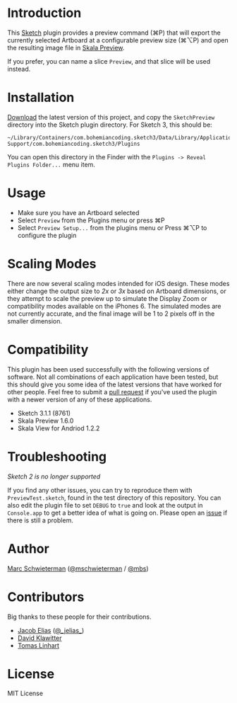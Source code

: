 # Introduction

This [Sketch](http://bohemiancoding.com/sketch) plugin provides a preview
command (⌘P) that will export the currently selected Artboard at a configurable
preview size (⌘⌥P) and open the resulting image file in [Skala
Preview](http://bjango.com/mac/skalapreview).

If you prefer, you can name a slice `Preview`, and that slice will be used
instead.

# Installation

[Download](https://github.com/marcisme/sketch-preview/archive/master.zip) the
latest version of this project, and copy the `SketchPreview` directory into the
Sketch plugin directory. For Sketch 3, this should be:

```
~/Library/Containers/com.bohemiancoding.sketch3/Data/Library/Application\ Support/com.bohemiancoding.sketch3/Plugins
```

You can open this directory in the Finder with the `Plugins -> Reveal Plugins
Folder...` menu item.

# Usage

* Make sure you have an Artboard selected
* Select `Preview` from the Plugins menu or press ⌘P
* Select `Preview Setup...` from the plugins menu or Press ⌘⌥P to configure the
  plugin

# Scaling Modes

There are now several scaling modes intended for iOS design. These modes either
change the output size to *2x* or *3x* based on Artboard dimensions, or they
attempt to scale the preview up to simulate the Display Zoom or compatibility
modes available on the iPhones 6. The simulated modes are not currently
accurate, and the final image will be 1 to 2 pixels off in the smaller
dimension.

# Compatibility

This plugin has been used successfully with the following versions of software.
Not all combinations of each application have been tested, but this should give
you some idea of the latest versions that have worked for other people. Feel
free to submit a [pull request](https://github.com/marcisme/sketch-preview/compare/)
if you've used the plugin with a newer version of any of these applications.

* Sketch 3.1.1 (8761)
* Skala Preview 1.6.0
* Skala View for Andriod 1.2.2

# Troubleshooting

*Sketch 2 is no longer supported*

If you find any other issues, you can try to reproduce them with
`PreviewTest.sketch`, found in the test directory of this repository. You can
also edit the plugin file to set `DEBUG` to `true` and look at the output in
`Console.app` to get a better idea of what is going on. Please open an
[issue](https://github.com/marcisme/sketch-preview/issues/new) if there is still
a problem.

# Author

[Marc Schwieterman](https://github.com/marcisme) ([@mschwieterman](https://twitter.com/mschwieterman) / [@mbs](https://app.net/mbs))

# Contributors

Big thanks to these people for their contributions.

* [Jacob Elias](https://github.com/jelias) ([@\_jelias\_](https://twitter.com/_jelias_))
* [David Klawitter](https://github.com/davidklaw)
* [Tomas Linhart](https://github.com/TomasLinhart)

# License

MIT License
